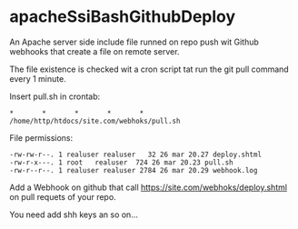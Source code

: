 # apacheSsiBashGithubDeploy
An Apache server side include file runned on repo push wit Github webhooks that create a file on remote server.

The file existence is checked wit a cron script tat run the git pull command every 1 minute. 

Insert pull.sh in crontab:
```
*       *       *       *       *       /home/http/htdocs/site.com/webhoks/pull.sh
```
File permissions:
```
-rw-rw-r--. 1 realuser realuser   32 26 mar 20.27 deploy.shtml
-rw-r-x---. 1 root   realuser  724 26 mar 20.23 pull.sh
-rw-r--r--. 1 realuser realuser 2784 26 mar 20.29 webhook.log
```

Add a Webhook on github that call https://site.com/webhoks/deploy.shtml on pull requets of your repo.

You need add shh keys an so on...
